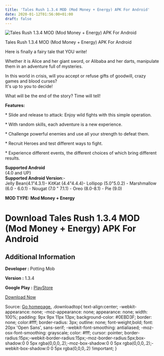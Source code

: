 ```yaml
---
title: 'Tales Rush 1.3.4 MOD (Mod Money + Energy) APK For Android'
date: 2020-01-12T01:56:00+01:00
draft: false
---
```


![Tales Rush 1.3.4 MOD (Mod Money + Energy) APK For Android](https://i1.wp.com/apkhome.net/wp-content/uploads/2020/01/Tales-Rush-1.3.4-MOD-Mod-Money-Energy.png "Tales Rush 1.3.4 MOD (Mod Money + Energy) APK For Android")

  

Tales Rush 1.3.4 MOD (Mod Money + Energy) APK For Android

Here is finally a fairy tale that YOU write!

Whether it is Alice and her giant sword, or Alibaba and her darts, manipulate them in an adventure full of mysteries.

In this world in crisis, will you accept or refuse gifts of goodwill, crazy games and blood curses?  
It's up to you to decide!

What will be the end of the story? Time will tell!

**Features:**

\* Slide and release to attack: Enjoy wild fights with this simple operation.

\* With random skills, each adventure is a new experience.

\* Challenge powerful enemies and use all your strength to defeat them.

\* Recruit Heroes and test different ways to fight.

\* Experience different events, the different choices of which bring different results.

**Supported Android**  
{4.0 and UP}  
**Supported Android Version**:-  
Jelly Bean(4.1"4.3.1)- KitKat (4.4"4.4.4)- Lollipop (5.0"5.0.2) - Marshmallow (6.0 - 6.0.1) - Nougat (7.0 " 7.1.1) - Oreo (8.0-8.1) - Pie (9.0)

**MOD TYPE: Mod Money + Energy**

Download Tales Rush 1.3.4 MOD (Mod Money + Energy) APK For Android
==================================================================

Additional Information
----------------------

**Developer :** Potting Mob

**Version :** 1.3.4

**Google Play :** [PlayStore](https://play.google.com/store/apps/details?id=com.xchange.talesrush)

  

[Download Now](https://store4app.co/post/tales-rush-1-3-4-mod-mod-money-energy-apk-for-android_1578764660)

  
Source: [Go homepage.](https://store4app.co/post/tales-rush-1-3-4-mod-mod-money-energy-apk-for-android_1578764660) .downloadtop{ text-align:center; -webkit-appearance: none; -moz-appearance: none; appearance: none; width: 100%; padding: 9px 9px 11px 13px; background-color: #0EBD3F; border: none; color:#fff; border-radius: 3px; outline: none; font-weight;bold; font: 20px 'Open Sans', sans-serif; -webkit-font-smoothing: antialiased; -moz-osx-font-smoothing: grayscale; color: #fff; cursor: pointer; border-radius:15px;-webkit-border-radius:15px;-moz-border-radius:5px;box-shadow:0 0 5px rgba(0,0,0,.2);-moz-box-shadow:0 0 5px rgba(0,0,0,.2);-webkit-box-shadow:0 0 5px rgba(0,0,0,.2) !important; }
